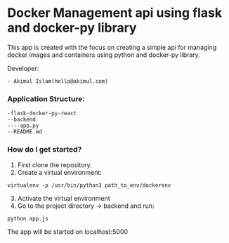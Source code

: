 # Docker Management api using flask and docker-py library #
This app is created with the focus on creating a simple api for managing docker images and containers using python and docker-py library. 

Developer:

    - Akimul Islam(hello@akimul.com)
	
### Application Structure:

```
-flask-docker-py-react
--backend
----app.py
--README.md
```


### How do I get started? ###

1. First clone the repository.
2. Create a virtual environment:
```
virtualenv -p /usr/bin/python3 path_to_env/dockerenv
```
3. Activate the virtual environment
4. Go to the project directory -> backend and run:
```
python app.js
```
The app will be started on localhost:5000 

